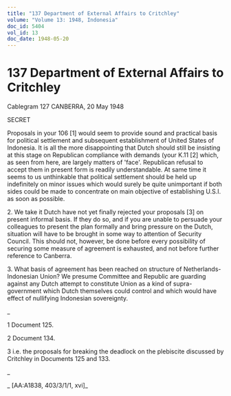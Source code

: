 ```yaml
---
title: "137 Department of External Affairs to Critchley"
volume: "Volume 13: 1948, Indonesia"
doc_id: 5404
vol_id: 13
doc_date: 1948-05-20
---
```


# 137 Department of External Affairs to Critchley

Cablegram 127 CANBERRA, 20 May 1948

SECRET

Proposals in your 106 [1] would seem to provide sound and practical basis for political settlement and subsequent establishment of United States of Indonesia. It is all the more disappointing that Dutch should still be insisting at this stage on Republican compliance with demands (your K.11 [2] which, as seen from here, are largely matters of 'face'. Republican refusal to accept them in present form is readily understandable. At same time it seems to us unthinkable that political settlement should be held up indefinitely on minor issues which would surely be quite unimportant if both sides could be made to concentrate on main objective of establishing U.S.I. as soon as possible.

2\. We take it Dutch have not yet finally rejected your proposals [3] on present informal basis. If they do so, and if you are unable to persuade your colleagues to present the plan formally and bring pressure on the Dutch, situation will have to be brought in some way to attention of Security Council. This should not, however, be done before every possibility of securing some measure of agreement is exhausted, and not before further reference to Canberra.

3\. What basis of agreement has been reached on structure of Netherlands-Indonesian Union? We presume Committee and Republic are guarding against any Dutch attempt to constitute Union as a kind of supra-government which Dutch themselves could control and which would have effect of nullifying Indonesian sovereignty.

_

1 Document 125.

2 Document 134.

3 i.e. the proposals for breaking the deadlock on the plebiscite discussed by Critchley in Documents 125 and 133.

_

_ [AA:A1838, 403/3/1/1, xvi]_
